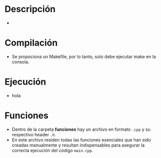 # Descripción
- 

# Compilación
- Se propociona un Makefile, por lo tanto, solo debe ejecutar make en la consola.

# Ejecución
- hola

# Funciones
- Dentro de la carpeta **funciones** hay un archivo en formato `.cpp` y su respectivo header `.h`.
- En este archivo residen todas las funciones esenciales que han sido creadas manualmente y resultan indispensables para asegurar la correcta ejecución del código `main.cpp`.